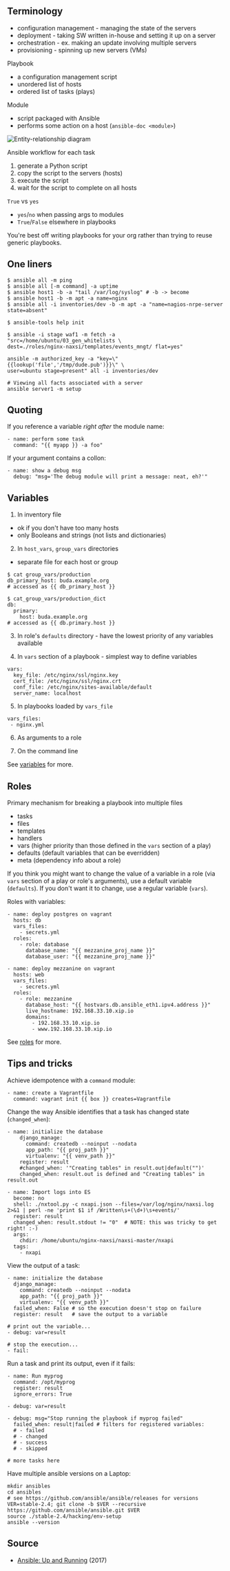 Terminology
-----------

* configuration management - managing the state of the servers
* deployment - taking SW written in-house and setting it up on a server
* orchestration - ex. making an update involving multiple servers
* provisioning - spinning up new servers (VMs)

Playbook
* a configuration management script
* unordered list of hosts
* ordered list of tasks (plays)

Module
* script packaged with Ansible
* performs some action on a host (`ansible-doc <module>`)

![Entity-relationship
diagram](https://github.com/jreisinger/blog/tree/master/files/ansible_entities.png)

Ansible workflow for each task
1. generate a Python script
2. copy the script to the servers (hosts)
3. execute the script
4. wait for the script to complete on all hosts

`True` vs `yes`
* `yes`/`no` when passing args to modules
* `True`/`False` elsewhere in playbooks

You're best off writing playbooks for your org rather than trying to reuse
generic playbooks.

One liners
----------

```
$ ansible all -m ping
$ ansible all [-m command] -a uptime
$ ansible host1 -b -a "tail /var/log/syslog" # -b -> become
$ ansible host1 -b -m apt -a name=nginx
$ ansible all -i inventories/dev -b -m apt -a "name=nagios-nrpe-server state=absent"

$ ansible-tools help init

$ ansible -i stage waf1 -m fetch -a "src=/home/ubuntu/03_gen_whitelists \
dest=./roles/nginx-naxsi/templates/events_mngt/ flat=yes"

ansible -m authorized_key -a "key=\"{{lookup('file','/tmp/dude.pub')}}\" \
user=ubuntu stage=present" all -i inventories/dev

# Viewing all facts associated with a server
ansible server1 -m setup
```

Quoting
-------

If you reference a variable *right after* the module name:
```
- name: perform some task
  command: "{{ myapp }} -a foo"
```

If your argument contains a collon:
```
- name: show a debug msg
  debug: "msg='The debug module will print a message: neat, eh?'"
```

Variables
---------

1) In inventory file

* ok if you don't have too many hosts
* only Booleans and strings (not lists and dictionaries)

2) In `host_vars`, `group_vars` directories

* separate file for each host or group

```
$ cat group_vars/production
db_primary_host: buda.example.org
# accessed as {{ db_primary_host }}

$ cat_group_vars/production_dict
db:
  primary:
    host: buda.example.org
# accessed as {{ db.primary.host }}
```

3) In role's `defaults` directory - have the lowest priority of any variables available

4) In `vars` section of a playbook - simplest way to define variables

```
vars:
  key_file: /etc/nginx/ssl/nginx.key
  cert_file: /etc/nginx/ssl/nginx.crt
  conf_file: /etc/nginx/sites-available/default
  server_name: localhost
```

5) In playbooks loaded by `vars_file`

```
vars_files:
 - nginx.yml
```

6) As arguments to a role

7) On the command line

See [variables](http://docs.ansible.com/ansible/latest/playbooks_variables.html) for more.

Roles
-----

Primary mechanism for breaking a playbook into multiple files
* tasks
* files
* templates
* handlers
* vars (higher priority than those defined in the `vars` section of a play)
* defaults (default variables that can be everridden)
* meta (dependency info about a role)

If you think you might want to change the value of a variable in a role (via `vars` section of a play or role's arguments), use a default variable (`defaults`). If you don't want it to change, use a regular variable (`vars`).

Roles with variables:
```
- name: deploy postgres on vagrant
  hosts: db
  vars_files:
    - secrets.yml
  roles:
    - role: database
      database_name: "{{ mezzanine_proj_name }}"
      database_user: "{{ mezzanine_proj_name }}"

- name: deploy mezzanine on vagrant
  hosts: web
  vars_files:
    - secrets.yml
  roles:
    - role: mezzanine
      database_host: "{{ hostvars.db.ansible_eth1.ipv4.address }}"
      live_hostname: 192.168.33.10.xip.io
      domains:
        - 192.168.33.10.xip.io
        - www.192.168.33.10.xip.io
```

See [roles](https://github.com/ansiblebook/ansiblebook/tree/master/roles/playbooks/roles) for more.

Tips and tricks
---------------

Achieve idempotence with a `command` module:
```
- name: create a Vagrantfile
  command: vagrant init {{ box }} creates=Vagrantfile
```

Change the way Ansible identifies that a task has changed state (`changed_when`):
```
- name: initialize the database
    django_manage:
      command: createdb --noinput --nodata
      app_path: "{{ proj_path }}"
      virtualenv: "{{ venv_path }}"
    register: result
    #changed_when: '"Creating tables" in result.out|default("")'
    changed_when: result.out is defined and "Creating tables" in result.out
```

```
- name: Import logs into ES
  become: no
  shell: ./nxtool.py -c nxapi.json --files=/var/log/nginx/naxsi.log 2>&1 | perl -ne 'print $1 if /Written\s+(\d+)\s+events/'
  register: result
  changed_when: result.stdout != "0"  # NOTE: this was tricky to get right! :-)
  args:
    chdir: /home/ubuntu/nginx-naxsi/naxsi-master/nxapi
  tags:
    - nxapi
```

View the output of a task:
```
- name: initialize the database
  django_manage:
    command: createdb --noinput --nodata
    app_path: "{{ proj_path }}"
    virtualenv: "{{ venv_path }}"
  failed_when: False # so the execution doesn't stop on failure
  register: result   # save the output to a variable
  
# print out the variable...
- debug: var=result

# stop the execution...
- fail:
```

Run a task and print its output, even if it fails:
```
- name: Run myprog
  command: /opt/myprog
  register: result
  ignore_errors: True

- debug: var=result

- debug: msg="Stop running the playbook if myprog failed"
  failed_when: result|failed # filters for registered variables:
  # - failed
  # - changed
  # - success
  # - skipped
  
# more tasks here
```

Have multiple ansible versions on a Laptop:

```
mkdir ansibles
cd ansibles
# see https://github.com/ansible/ansible/releases for versions
VER=stable-2.4; git clone -b $VER --recursive https://github.com/ansible/ansible.git $VER
source ./stable-2.4/hacking/env-setup
ansible --version
```

Source
------

* [Ansible: Up and Running](https://github.com/ansiblebook/ansiblebook) (2017)
